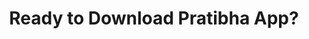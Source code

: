 ---
title: " Ready to Download Pratibha App? "
downloadAppbtn : "Download App "

image1: "/assets/images/programs/Qrcode.png"
image2: "/assets/images/programs/pratibhaApp.png"
image3: "/assets/images/programs/pratibhaAppimage.png"
image4: "/assets/images/programs/pratibhaAppimage2.png"

---